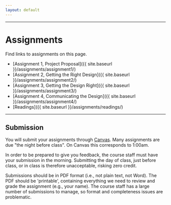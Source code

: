 ```yaml
---
layout: default
---
```


---

# Assignments

Find links to assignments on this page.

- [Assignment 1, Project Proposal]({{ site.baseurl }}/assignments/assignment1/)
- [Assignment 2, Getting the Right Design]({{ site.baseurl }}/assignments/assignment2/)
- [Assignment 3, Getting the Design Right]({{ site.baseurl }}/assignments/assignment3/)
- [Assignment 4, Communicating the Design]({{ site.baseurl }}/assignments/assignment4/)
- [Readings]({{ site.baseurl }}/assignments/readings/)

---

## Submission

You will submit your assignments through [Canvas](http://canvas.uw.edu).
Many assignments are due "the night before class".
On Canvas this corresponds to 1:00am.

In order to be prepared to give you feedback, the course staff must have your submission in the morning.
Submitting the day of class, just before class, or in class is therefore unacceptable, risking zero credit.

Submissions should be in PDF format (i.e., not plain text, not Word). 
The PDF should be 'printable', containing everything we need to review and grade the assignment (e.g., your name).
The course staff has a large number of submissions to manage, so format and completeness issues are problematic.
